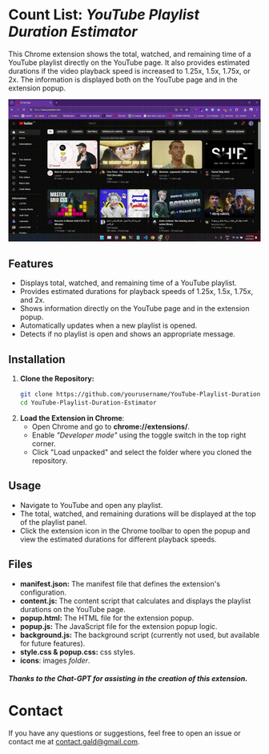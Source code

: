 # Count List: *YouTube Playlist Duration Estimator*

This Chrome extension shows the total, watched, and remaining time of a YouTube playlist directly on the YouTube page. It also provides estimated durations if the video playback speed is increased to 1.25x, 1.5x, 1.75x, or 2x. The information is displayed both on the YouTube page and in the extension popup.

![](video/CountList.gif)


## Features

- Displays total, watched, and remaining time of a YouTube playlist.
- Provides estimated durations for playback speeds of 1.25x, 1.5x, 1.75x, and 2x.
- Shows information directly on the YouTube page and in the extension popup.
- Automatically updates when a new playlist is opened.
- Detects if no playlist is open and shows an appropriate message.

## Installation

1. **Clone the Repository:**
   ```sh
   git clone https://github.com/yourusername/YouTube-Playlist-Duration-Estimator.git
   cd YouTube-Playlist-Duration-Estimator
2. **Load the Extension in Chrome**:
    - Open Chrome and go to **chrome://extensions/**.
    - Enable *"Developer mode"* using the toggle switch in the top right corner.
    - Click "Load unpacked" and select the folder where you cloned the repository.
## Usage
- Navigate to YouTube and open any playlist.
- The total, watched, and remaining durations will be displayed at the top of the playlist panel.
- Click the extension icon in the Chrome toolbar to open the popup and view the estimated durations for different playback speeds.

## Files
- **manifest.json:** The manifest file that defines the extension's configuration.
- **content.js:** The content script that calculates and displays the playlist durations on the YouTube page.
- **popup.html:** The HTML file for the extension popup.
- **popup.js:** The JavaScript file for the extension popup logic.
- **background.js:** The background script (currently not used, but available for future features).
- **style.css & popup.css:** css styles.
- **icons**: images *folder*.

##### Thanks to the  Chat-GPT for assisting in the creation of this extension.

# Contact
If you have any questions or suggestions, feel free to open an issue or contact me at [contact.gald@gmail.com](contact.gald@gmail.com).